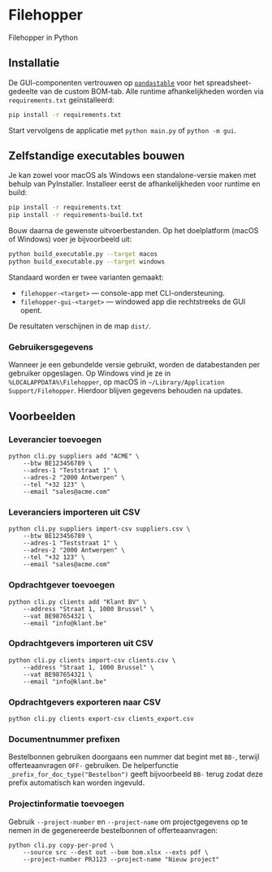 # Filehopper
Filehopper in Python

## Installatie

De GUI-componenten vertrouwen op [`pandastable`](https://github.com/dmnfarrell/pandastable)
voor het spreadsheet-gedeelte van de custom BOM-tab. Alle runtime
afhankelijkheden worden via `requirements.txt` geïnstalleerd:

```bash
pip install -r requirements.txt
```

Start vervolgens de applicatie met `python main.py` of `python -m gui`.

## Zelfstandige executables bouwen

Je kan zowel voor macOS als Windows een standalone-versie maken met behulp van
PyInstaller. Installeer eerst de afhankelijkheden voor runtime en build:

```bash
pip install -r requirements.txt
pip install -r requirements-build.txt
```

Bouw daarna de gewenste uitvoerbestanden. Op het doelplatform (macOS of
Windows) voer je bijvoorbeeld uit:

```bash
python build_executable.py --target macos
python build_executable.py --target windows
```

Standaard worden er twee varianten gemaakt:

* `filehopper-<target>` — console-app met CLI-ondersteuning.
* `filehopper-gui-<target>` — windowed app die rechtstreeks de GUI opent.

De resultaten verschijnen in de map `dist/`.

### Gebruikersgegevens

Wanneer je een gebundelde versie gebruikt, worden de databestanden per gebruiker
opgeslagen. Op Windows vind je ze in `%LOCALAPPDATA%\Filehopper`, op macOS in
`~/Library/Application Support/Filehopper`. Hierdoor blijven gegevens behouden
na updates.

## Voorbeelden

### Leverancier toevoegen

```
python cli.py suppliers add "ACME" \
    --btw BE123456789 \
    --adres-1 "Teststraat 1" \
    --adres-2 "2000 Antwerpen" \
    --tel "+32 123" \
    --email "sales@acme.com"
```

### Leveranciers importeren uit CSV

```
python cli.py suppliers import-csv suppliers.csv \
    --btw BE123456789 \
    --adres-1 "Teststraat 1" \
    --adres-2 "2000 Antwerpen" \
    --tel "+32 123" \
    --email "sales@acme.com"
```

### Opdrachtgever toevoegen

```
python cli.py clients add "Klant BV" \
    --address "Straat 1, 1000 Brussel" \
    --vat BE987654321 \
    --email "info@klant.be"
```

### Opdrachtgevers importeren uit CSV

```
python cli.py clients import-csv clients.csv \
    --address "Straat 1, 1000 Brussel" \
    --vat BE987654321 \
    --email "info@klant.be"
```

### Opdrachtgevers exporteren naar CSV

```
python cli.py clients export-csv clients_export.csv
```

### Documentnummer prefixen

Bestelbonnen gebruiken doorgaans een nummer dat begint met `BB-`, terwijl
offerteaanvragen `OFF-` gebruiken. De helperfunctie
`_prefix_for_doc_type("Bestelbon")` geeft bijvoorbeeld `BB-` terug zodat deze
prefix automatisch kan worden ingevuld.

### Projectinformatie toevoegen

Gebruik `--project-number` en `--project-name` om projectgegevens op te nemen
in de gegenereerde bestelbonnen of offerteaanvragen:

```
python cli.py copy-per-prod \
    --source src --dest out --bom bom.xlsx --exts pdf \
    --project-number PRJ123 --project-name "Nieuw project"
```

